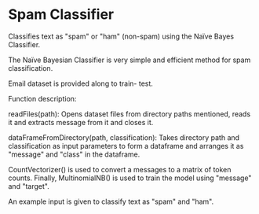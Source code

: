 # Spam Classifier

Classifies text as "spam" or "ham" (non-spam) using the Naïve Bayes Classifier. 

The Naïve Bayesian Classifier is very simple and efficient method for spam classification. 

Email dataset is provided along to train- test.



Function description:

readFiles(path): Opens dataset files from directory paths mentioned, reads it and extracts message from it and closes it.

dataFrameFromDirectory(path, classification): Takes directory path and classification as input parameters to form a dataframe and arranges it as "message" and "class" in the dataframe.



CountVectorizer() is used to convert a messages to a matrix of token counts.
Finally, MultinomialNB() is used to train the model using "message" and "target".

An example input is given to classify text as "spam" and "ham".
